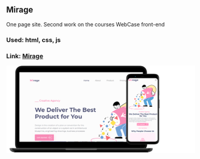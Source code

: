 ## Mirage
One page site. Second work on the courses WebCase front-end
### Used: html, сss, js
### Link:  [Mirage](https://ad-pol.github.io/viewing/3_Mirage/index.htm)

[![Mirage](https://github.com/Ad-Pol/viewing/blob/gh-pages/3_Mirage/Mirage.png)](https://ad-pol.github.io/viewing/3_Mirage/index.htm)
